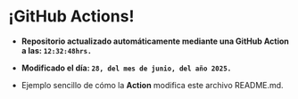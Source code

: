 # ¡GitHub Actions!
* **Repositorio actualizado automáticamente mediante una GitHub Action a las: `12:32:48hrs.`**
* **Modificado el día: `28, del mes de junio, del año 2025.`**

* Ejemplo sencillo de cómo la **Action** modifica este archivo README.md.
